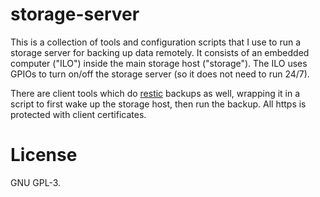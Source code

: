 # storage-server
This is a collection of tools and configuration scripts that I use to run a
storage server for backing up data remotely. It consists of an embedded
computer ("ILO") inside the main storage host ("storage"). The ILO uses GPIOs
to turn on/off the storage server (so it does not need to run 24/7).

There are client tools which do [restic](https://github.com/restic/restic)
backups as well, wrapping it in a script to first wake up the storage host,
then run the backup. All https is protected with client certificates.

# License
GNU GPL-3.
